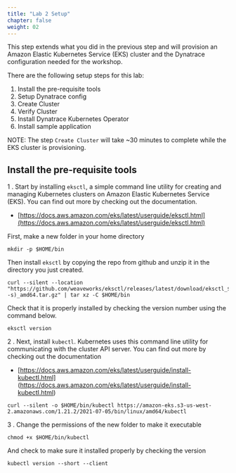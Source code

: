 ```yaml
---
title: "Lab 2 Setup"
chapter: false
weight: 02
---
```


This step extends what you did in the previous step and will provision an Amazon Elastic Kubernetes Service (EKS) cluster and the Dynatrace configuration needed for the workshop.

There are the following setup steps for this lab:
1. Install the pre-requisite tools
1. Setup Dynatrace config
1. Create Cluster
1. Verify Cluster
1. Install Dynatrace Kubernetes Operator
1. Install sample application

NOTE: The step `Create Cluster` will take ~30 minutes to complete while the EKS cluster is provisioning.

## Install the pre-requisite tools

1 . Start by installing `eksctl`, a simple command line utility for creating and managing Kubernetes clusters on Amazon Elastic Kubernetes Service (EKS). You can find out more by checking out the documentation.
* [https://docs.aws.amazon.com/eks/latest/userguide/eksctl.html](https://docs.aws.amazon.com/eks/latest/userguide/eksctl.html)

First, make a new folder in your home directory

```
mkdir -p $HOME/bin 
```

Then install `eksctl` by copying the repo from github and unzip it in the directory you just created.  

```
curl --silent --location "https://github.com/weaveworks/eksctl/releases/latest/download/eksctl_$(uname -s)_amd64.tar.gz" | tar xz -C $HOME/bin 
```

Check that it is properly installed by checking the version number using the command below.

```
eksctl version 
```

2 . Next, install `kubectl`. Kubernetes uses this command line utility for communicating with the cluster API server. You can find out more by checking out the documentation
 * [https://docs.aws.amazon.com/eks/latest/userguide/install-kubectl.html] (https://docs.aws.amazon.com/eks/latest/userguide/install-kubectl.html)

 ```
 curl --silent -o $HOME/bin/kubectl https://amazon-eks.s3-us-west-2.amazonaws.com/1.21.2/2021-07-05/bin/linux/amd64/kubectl 
 ```

 3 . Change the permissions of the new folder to make it executable

```
chmod +x $HOME/bin/kubectl 
```

And check to make sure it installed properly by checking the version

```
kubectl version --short --client 
```


